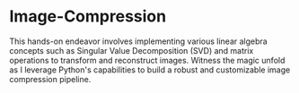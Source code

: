 # Image-Compression
This hands-on endeavor involves implementing various linear algebra concepts such as Singular Value Decomposition (SVD) and matrix operations to transform and reconstruct images. Witness the magic unfold as I leverage Python's capabilities to build a robust and customizable image compression pipeline.
